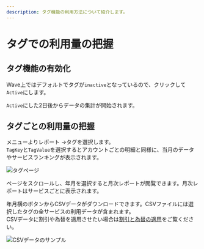 ```yaml
---
description: タグ機能の利用方法について紹介します。
---
```


# タグでの利用量の把握

## タグ機能の有効化

Wave上ではデフォルトでタグが`inactive`となっているので、クリックして`Active`にします。

`Active`にした2日後からデータの集計が開始されます。

## タグごとの利用量の把握

メニューよりレポート→タグを選択します。  
`TagKey`と`TagValue`を選択するとアカウントごとの明細と同様に、当月のデータやサービスランキングが表示されます。

![&#x30BF;&#x30B0;&#x30DA;&#x30FC;&#x30B8;](../.gitbook/assets/snip20180724_32.png)

ページをスクロールし、年月を選択すると月次レポートが閲覧できます。月次レポートはサービスごとに表示されます。

年月横のボタンからCSVデータがダウンロードできます。CSVファイルには選択したタグの全サービスの利用データが含まれます。  
CSVデータに割引や為替を適用させたい場合は[割引と為替の適用](https://docs.mobingi.com/v/wave/mobingi-wave/apply-jpy)をご覧ください。

![CSV&#x30C7;&#x30FC;&#x30BF;&#x306E;&#x30B5;&#x30F3;&#x30D7;&#x30EB;](../.gitbook/assets/snip20180724_35.png)




